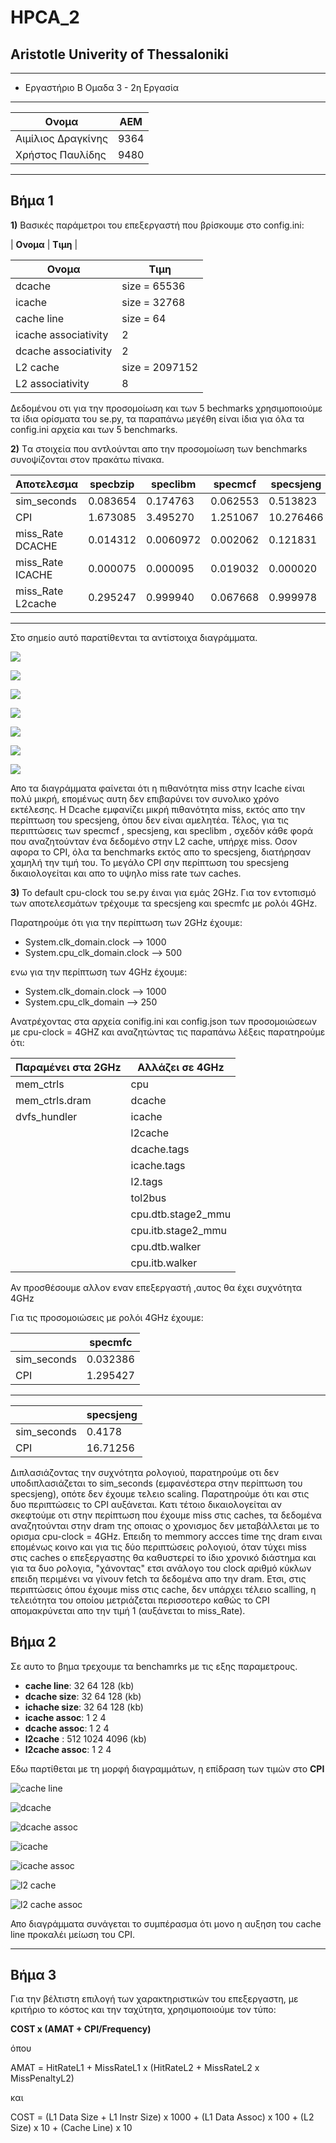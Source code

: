 # HPCA_2
## Aristotle Univerity of Thessaloniki

---
* Εργαστήριο Β Ομαδα 3 - 2η Εργασία

---
| **Ονομα**       | ΑΕΜ          |
| --- | -------------- |
| Αιμίλιος Δραγκίνης | 9364 |
| Χρήστος Παυλίδης | 9480 |

---
## Βήμα 1
**1)**
Βασικές παράμετροι του επεξεργαστή που βρίσκουμε στο config.ini:

| **Ονομα** |  **Τιμη** |


|   **Ονομα**| **Τιμη** 
|---|---
|  dcache | size = 65536   
|  icache | size = 32768
|  cache line | size = 64
|  icache associativity |2 
|  dcache associativity|2
|L2 cache| size = 2097152
|L2 associativity|8

Δεδομένου οτι για την προσομοίωση και των 5 bechmarks χρησιμοποιούμε τα ίδια ορίσματα του se.py, τα παραπάνω μεγέθη είναι ίδια για όλα τα config.ini αρχεία και των 5 benchmarks.


**2)**
Tα στοιχεία που αντλούνται απο την προσομοίωση των benchmarks συνοψίζονται στον πρακάτω πίνακα.

|  Aποτελεσμα    | specbzip  | speclibm| specmcf|specsjeng
|---|---|---|---|---
|sim_seconds| 0.083654| 0.174763| 0.062553| 0.513823
|CPI| 1.673085 |3.495270| 1.251067 |10.276466
|miss_Rate DCACHE|0.014312| 0.0060972| 0.002062| 0.121831
|miss_Rate ICACHE|0.000075| 0.000095| 0.019032| 0.000020
|miss_Rate L2cache| 0.295247 |0.999940| 0.067668| 0.999978
---
Στο σημείο αυτό παρατίθενται τα αντίστοιχα διαγράμματα.


![](https://user-images.githubusercontent.com/57071317/101175480-e2c6e780-364d-11eb-9f90-930c5d1c0489.png)

![](https://user-images.githubusercontent.com/57071317/101175495-e6f30500-364d-11eb-9ab5-1bd08530591e.png)

![](https://user-images.githubusercontent.com/57071317/101175509-ebb7b900-364d-11eb-87b7-2e81cfc59141.png)

![](https://user-images.githubusercontent.com/57071317/101175523-ee1a1300-364d-11eb-8bf9-8794df128a6d.png)

![](https://user-images.githubusercontent.com/57071317/101175528-ef4b4000-364d-11eb-87ba-d6b8679f51c5.png0)

![](https://user-images.githubusercontent.com/57071317/101175528-ef4b4000-364d-11eb-87ba-d6b8679f51c5.png)


![](https://www.happydogs.gr/wp-content/uploads/2019/01/pinwheel-dog.png)


Απο τα διαγράμματα φαίνεται ότι η πιθανότητα miss στην Icache είναι πολύ μικρή, επομένως αυτη δεν επιβαρύνει τον συνολικο χρόνο εκτέλεσης. Η Dcache εμφανίζει μικρή πιθανότητα miss, εκτός απο την περίπτωση του specsjeng, όπου δεν είναι αμελητέα. Τέλος, για τις περιπτώσεις των specmcf , specsjeng, και speclibm , σχεδόν κάθε φορά που αναζητούνταν ένα δεδομένο στην L2 cache, υπήρχε miss. Οσον αφορα το CPI, όλα τα benchmarks εκτός απο το specsjeng, διατήρησαν χαμηλή την τιμή του. Το μεγάλο CPI σην περίπτωση του specsjeng δικαιολογείται και απο το υψηλο miss rate των caches.

**3)**
To default cpu-clock του se.py έιναι για εμάς 2GHz. Για τον εντοπισμό των αποτελεσμάτων τρέχουμε τα specsjeng και specmfc με ρολόι 4GHz.

Παρατηρούμε ότι για την περίπτωση των 2GHz έχουμε:
*  System.clk_domain.clock   -->  1000
* System.cpu_clk_domain.clock --> 500

ενω για την περίπτωση των 4GHz έχουμε:
* System.clk_domain.clock --> 1000
* System.cpu_clk_domain --> 250

Aνατρέχοντας στα αρχεία conifig.ini και config.json των προσομοιώσεων με cpu-clock = 4GHZ  και αναζητώντας τις παραπάνω λέξεις παρατηρούμε ότι:

|Παραμένει στα 2GHz| Αλλάζει σε 4GHz
|---|---
|mem_ctrls|cpu
|mem_ctrls.dram|dcache
|dvfs_hundler|icache
||l2cache
||dcache.tags
||icache.tags
||l2.tags
||tol2bus
||cpu.dtb.stage2_mmu
||cpu.itb.stage2_mmu
||cpu.dtb.walker
||cpu.itb.walker

Αν προσθέσουμε αλλον εναν επεξεργαστή ,αυτος θα έχει συχνότητα 4GHz

Για τις προσομοιώσεις με ρολόι 4GHz έχουμε:

||specmfc
|---|--
|sim_seconds|0.032386
|CPI|1.295427
---
||specsjeng
|---|---
|sim_seconds|0.4178
|CPI|16.71256

Διπλασιάζοντας την συχνότητα ρολογιού, παρατηρούμε οτι δεν υποδιπλασιάζεται το sim_seconds (εμφανέστερα στην περίπτωση του specsjeng), οπότε δεν έχουμε τελειο scaling. Παρατηρούμε ότι και στις δυο περιπτώσεις το CPI αυξάνεται. Κατι τέτοιο δικαιολογείται αν σκεφτούμε οτι στην περίπτωση που έχουμε miss στις caches, τα δεδομένα αναζητούνται στην dram της οποιας ο χρονισμος δεν μεταβάλλεται με το ορισμα cpu-clock = 4GHz. Επειδη το memmory accces time της dram ειναι επομένως κοινο και για τις δύο περιπτώσεις ρολογιού, όταν τύχει miss στις caches ο επεξεργαστης θα καθυστερεί το ίδιο χρονικό διάστημα και για τα δυο ρολογια, "χάνοντας" ετσι ανάλογο του clock αριθμό κύκλων επειδη περιμένει να γίνουν fetch τα δεδομένα απο την dram. Ετσι, στις περιπτώσεις όπου έχουμε miss στις cache, δεν υπάρχει τέλειο scalling, η τελειότητα του οποίου μετριάζεται περισσοτερο καθώς το CPI απομακρύνεται απο την τιμή 1 (αυξάνεται to miss_Rate).


## Βήμα 2

Σε αυτο το βημα τρεχουμε τα benchamrks με τις εξης παραμετρους. 
* **cache line**: 32 64 128 (kb)
* **dcache size**: 32 64 128 (kb)
* **ichache size**: 32 64 128 (kb)
* **icache assoc**: 1 2 4
* **dcache assoc**: 1 2 4
* **l2cache** : 512 1024 4096 (kb)
* **l2cache assoc**: 1 2 4 

Εδω παρτίθεται με τη μορφή διαγραμμάτων, η επίδραση των τιμών στο **CPI**

![cache line](https://user-images.githubusercontent.com/57071317/101175464-dfcbf700-364d-11eb-89ba-582174ee68a6.png)


![dcache](https://user-images.githubusercontent.com/57071317/101175485-e490ab00-364d-11eb-825e-9174db90cf86.png)


![dcache assoc](https://user-images.githubusercontent.com/57071317/101175492-e5c1d800-364d-11eb-834a-b6c707cfb1d8.png)


![icache](https://user-images.githubusercontent.com/57071317/101175505-e9edf580-364d-11eb-90e3-ed4fa24d0560.png)

![icache assoc](https://user-images.githubusercontent.com/57071317/101177435-75688600-3650-11eb-94a6-6362d5a7d8d5.jpg)


![l2 cache](https://user-images.githubusercontent.com/57071317/101175513-ec504f80-364d-11eb-8d53-ff0e974b225a.png)


![l2 cache assoc](https://user-images.githubusercontent.com/57071317/101175519-ed817c80-364d-11eb-97e9-b761402b12dc.png)


Απο διαγράμματα συνάγεται το συμπέρασμα ότι μονο η αυξηση του cache line προκαλέι μείωση του CPI.

---

## Βήμα 3

Για την βέλτιστη επιλογή των χαρακτηριστικών του επεξεργαστη, με κριτήριο το κόστος και την ταχύτητα, χρησιμοποιούμε τον τύπο:

 **COST x (AMAT + CPI/Frequency)**

όπου

ΑΜΑΤ = HitRateL1 + MissRateL1 x (HitRateL2 + MissRateL2 x MissPenaltyL2)

και 

COST = (L1 Data Size + L1 Instr Size) x 1000 + (L1 Data Assoc) x 100 + (L2 Size) x 10 + (Cache Line) x 10

